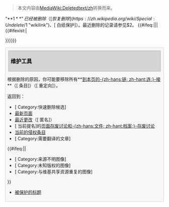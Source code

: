 > 本文内容由[MediaWiki:Deletedtext/zh](https://zh.wikipedia.org/wiki/MediaWiki:Deletedtext/zh)转换而来。


<div class="plainlinks">

“**$1**”已经被删除（[恢复删除](https://zh.wikipedia.org/wiki/Special:Undelete/$1 "wikilink")、\[ 白纸保护\]）。最近删除的记录请参见$2。 {{\#ifeq:|||{{\#ifexist:|

</td>

</tr>

</table>

}}}}}}

<div style="margin:2px 0; border:1px solid #d4d4d4; padding:.4em; background-color:#f7f7f7;">

<h2 id="mp-tfp-h2" style="margin:3px; background:#d4d4d4; font-size:120%; font-weight:bold; border:1px solid #a7a7a7; text-align:left; color:#000; padding:0.2em 0.4em">

维护工具

</h2>

根据删除的原因，你可能要移除所有**[到本页的-{zh-hans:链; zh-hant:连;}-接](https://zh.wikipedia.org/wiki/Special:WhatLinksHere/$1 "wikilink")**（<span class="plainlinks">\[ 条目\]</span>）（<span class="plainlinks">\[ 重定向\]</span>）。

返回到：

  - \[ Category:快速删除候选\]
  - [最新页面](https://zh.wikipedia.org/wiki/Special:Newpages "wikilink")
  - [最近更改](https://zh.wikipedia.org/wiki/Special:Recentchanges "wikilink")（\[ 匿名\]）
  - \[ 当前提名\]的[页面存废讨论和](https://zh.wikipedia.org/wiki/Wikipedia:页面存废讨论 "wikilink")[-{zh-hans:文件; zh-hant:档案;}-存废讨论](https://zh.wikipedia.org/wiki/Wikipedia:档案存废讨论 "wikilink")
  - [当前的侵权条目](https://zh.wikipedia.org/wiki/Wikipedia:页面存废讨论/疑似侵权#当前的疑似侵权条目 "wikilink")
  - \[ Category:需要翻译的文章\]

{{\#ifeq:||

  - \[ Category:来源不明图像\]
  - \[ Category:未知版权的图像\]
  - \[ Category:与维基共享资源重复的图像\]

}}

  - [被保护的标题](https://zh.wikipedia.org/wiki/Special:Protectedtitles "wikilink")

</div>

</div>